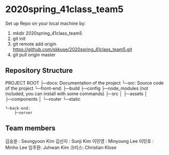 # 2020spring_41class_team5

Set up Repo on your local machine by:
1. mkdir 2020spring_41class_team5
2. git init
3. git remote add origin https://github.com/skkuse/2020spring_41class_team5.git
4. git pull origin master


## Repository Structure

PROJECT ROOT
├─docs: Documentation of the project
└─src: Source code of the project
    └─front-end:
        ├─build
        ├─config
        ├─node_modules (not included, you can install with some commands)
        ├─src
        │  ├─assets
        │  ├─components
        │  └─router
        └─static

    └─back-end:
        ├─server


## Team members

김승윤 : Seungyoon Kim
김선지 : Sunji Kim
이민영 : Minyoung Lee
이민호 : Minho Lee
임주환: Juhwan Kim
크리스: Christian Klose
